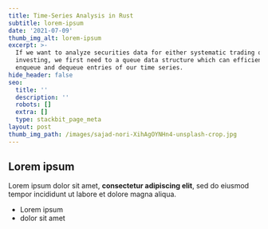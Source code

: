 ```yaml
---
title: Time-Series Analysis in Rust
subtitle: lorem-ipsum
date: '2021-07-09'
thumb_img_alt: lorem-ipsum
excerpt: >-
  If we want to analyze securities data for either systematic trading or
  investing, we first need to a queue data structure which can efficiently
  enqueue and dequeue entries of our time series.
hide_header: false
seo:
  title: ''
  description: ''
  robots: []
  extra: []
  type: stackbit_page_meta
layout: post
thumb_img_path: /images/sajad-nori-XihAgOYNHn4-unsplash-crop.jpg
---
```

## Lorem ipsum

Lorem ipsum dolor sit amet, **consectetur adipiscing elit**, sed do eiusmod tempor incididunt ut labore et dolore magna aliqua.

- Lorem ipsum
- dolor sit amet